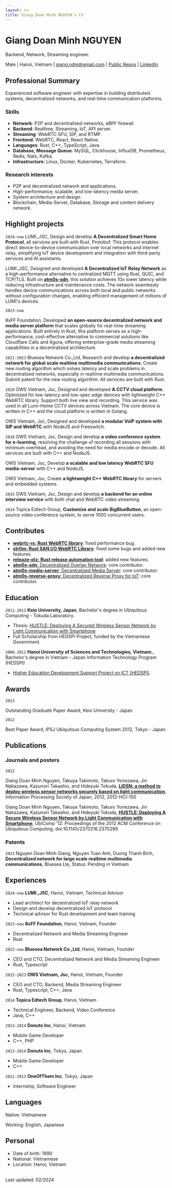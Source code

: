 ```yaml
---
layout: cv
title: Giang Doan Minh NGUYEN's CV
---
```


# Giang Doan Minh NGUYEN

Backend, Network, Streaming engineer.

<div id="webaddress">
Male
| Hanoi, Vietnam
| <a href="giang.ndm@gmail.com">giang.ndm@gmail.com</a>
| <a href="http://github.com/giangndm">Public Repos</a>
| <a href="https://www.linkedin.com/in/giangndm/">LinkedIn</a>
</div>

## Professional Summary

Experienced software engineer with expertise in building distributed systems, decentralized networks, and real-time communication platforms.

### Skills

- **Network**: P2P and decentralized networks, eBPF firewall.
- **Backend**: Realtime, Streaming, IoT, API server.
- **Streaming**: WebRTC SFU, SIP, and RTMP.
- **Frontend**: WebRTC, React, React Native.
- **Languages**: Rust, C++, TypeScript, Java.
- **Database, Message Queue**: MySQL, Clickhouse, InfluxDB, Prometheus, Redis, Nats, Kafka.
- **Infrastructure**: Linux, Docker, Kubernetes, Terraform.

### Research interests

- P2P and decentralized network and applications.
- High-performance, scalable, and low-latency media server.
- System architecture and design.
- Blockchain, Media-Server, Database, Storage and content delivery network.

## Highlight projects

`2024-now`
LUMI.,JSC, Design and develop **A Decentralized Smart Home Protocol**, all services are built with Rust, Protobuf. This protocol enables direct device-to-device communication over local networks and internet relay, simplifying IoT device development and integration with third-party services and AI assistants.

LUMI.,JSC, Designed and developed **A Decentralized IoT Relay Network** as a high-performance alternative to centralized MQTT using Rust, QUIC, and TCP/TLS. Built on [**atm0s-sdn**](https://github.com/8xff/atm0s-sdn), this solution achieves 10x lower latency while reducing infrastructure and maintenance costs. The network seamlessly handles device communications across both local and public networks without configuration changes, enabling efficient management of millions of LUMI's devices.

`2023-now`

8xFF Foundation, Developed **an open-source decentralized network and media server platform** that scales globally for real-time streaming applications. Built entirely in Rust, this platform serves as a high-performance, cost-effective alternative to commercial solutions like Cloudflare Calls and Agora, offering enterprise-grade media streaming capabilities in a decentralized architecture.

`2021-2023`
Bluesea Network Co.,Ltd, Research and develop **a decentralized network for global scale realtime multimedia communications**. Create new routing algorithm which solves latency and scale problems in decentralized networks, especially in realtime multimedia communications. Submit patent for the new routing algorithm. All services are built with Rust.

`2020`
OWS Vietnam, Jsc, Designed and developed **A CCTV cloud platform**. Optimized for low-latency and low-spec edge devices with lightweight C++ WebRTC library. Support both live view and recording. This service was used in all Lumi-Home CCTV devices across Vietnam. The core device is written in C++ and the cloud platform is written in Golang.

OWS Vietnam, Jsc, Designed and developed **a modular VoIP system with SIP and WebRTC** with NodeJS and Freeswitch.

`2018`
OWS Vietnam, Jsc, Design and develop **a video conference system for e-learning**, resolving the challenge of recording all sessions with minimum overhead, and avoiding the need for media encode or decode. All services are built with C++ and NodeJS.

OWS Vietnam, Jsc, Develop **a scalable and low latency WebRTC SFU media-server** with C++ and NodeJS.

OWS Vietnam, Jsc, Create **a lightweight C++ WebRTC library** for servers and embedded systems.

`2015`
OWS Vietnam, Jsc, Design and develop **a backend for an online interview service** with both chat and WebRTC video streaming.

`2014`
Topica Edtech Group, **Customize and scale BigBlueButton**, an open-source video conference system, to serve 1000 concurrent users.

## Contributes

- [**webrtc-rs: Rust WebRTC library**](https://github.com/webrtc-rs/webrtc): fixed performance bug.
- [**str0m: Rust SAN I/O WebRTC Library**](https://github.com/algesten/str0m): fixed some bugs and added new features.
- [**releaze-plz: Rust release automation tool**](https://github.com/MarcoIeni/release-plz): added new features.
- [**atm0s-sdn**: Decentralized Overlay Network](https://github.com/8xff/atm0s-sdn): core contributor.
- [**atm0s-media-server**: Decentralized Media Server](https://github.com/8xff/atm0s-media-server): core contributor.
- [**atm0s-reverse-proxy**: Decentralized Reverse Proxy for IoT](https://github.com/8xff/atm0s-reverse-proxy): core contributor.

## Education

`2011-2013`
**Keio University, Japan**, Bachelor's degree in Ubiquitous Computing - Tokuda Laboratory.

- Thesis: [HUSTLE: Deploying A Secured Wireless Sensor Network by Light Communication with Smartphone](https://www.sfc.wide.ad.jp/thesis/2012/files/spider-publish-thesis.pdf)
- Full Scholarship from HEDSPI Project, funded by the Vietnamese Government.

`2008-2011`
**Hanoi University of Sciences and Technologies, Vietnam.**, Bachelor's degree in Vietnam – Japan Information Technology Program (HEDSPI)

- [Higher Education Development Support Project on ICT (HEDSPI)](https://soict.hust.edu.vn/innovation/en/hedspi%E3%81%AB%E3%81%A4%E3%81%84%E3%81%A6%E3%80%80-2).

## Awards

`2013`

Outstanding Graduate Paper Award, Keio University - Japan

`2012`

Best Paper Award, IPSJ Ubiquitous Computing System 2012, Tokyo - Japan.

## Publications

### Journals and posters

`2012`

Giang Doan Minh Nguyen, Takuya Takimoto, Takuro Yonezawa, Jin Nakazawa, Kazunori Takashio, and Hideyuki Tokuda,
[**LiDSN: a method to deploy wireless sensor networks securely based on light communication**](https://ipsj.ixsq.nii.ac.jp/ej/index.php?active_action=repository_view_main_item_detail&page_id=13&block_id=8&item_id=86230&item_no=1), Information Processing Society of Japan, 2012, 2012-HCI-150

Giang Doan Minh Nguyen, Takuya Takimoto, Takuro Yonezawa, Jin Nakazawa, Kazunori Takashio, and Hideyuki Tokuda,
[**HUSTLE: Deploying A Secure Wireless Sensor Network by Light Communication with Smartphone**](https://dl.acm.org/doi/10.1145/2370216.2370299), UbiComp '12: Proceedings of the 2012 ACM Conference on Ubiquitous Computing, doi:10.1145/2370216.2370299

### Patents

`2023`
Nguyen Doan Minh Giang, Nguyen Tuan Anh, Duong Thanh Binh, **Decentralized network for large scale realtime multimedia communications**, Bluesea Lte, Status: Pending in Vietnam

## Experiences

`2024-now`
**LUMI.,JSC**, Hanoi, Vietnam, Technical Advisor

- Lead architect for decentralized IoT relay network
- Design and develop decentralized IoT protocol
- Technical advisor for Rust development and team training

`2023-now`
**8xFF Foundation**, Hanoi, Vietnam, Founder

- Decentralized Network and Media Streaming Engineer
- Rust

`2022-now`
**Bluesea Network Co.,Ltd**, Hanoi, Vietnam, Founder

- CEO and CTO, Decentralized Network and Media Streaming Engineer
- Rust, Typescript

`2015-2023`
**OWS Vietnam, Jsc**, Hanoi, Vietnam, Founder

- CEO and CTO, Backend, Media Streaming Engineer
- Rust, Typescript, C++, Java

`2014`
**Topica Edtech Group**, Hanoi, Vietnam

- Technical Engineer, Backend, Video Conference
- Java, C++

`2013-2014`
**Donuts Inc**, Hanoi, Vietnam

- Mobile Game Developer
- C++, PHP

`2013-2014`
**Donuts Inc**, Tokyo, Japan

- Mobile Game Developer
- C++

`2011-2013`
**OneOfThem Inc**, Tokyo, Japan

- Internship, Software Engineer

## Languages

Native: Vietnamese

Working: English, Japanese

## Personal

- Date of birth: 1990
- National: Vietnamese
- Location: Hanoi, Vietnam

<br/>Last updated: 02/2024<br/><br/>
